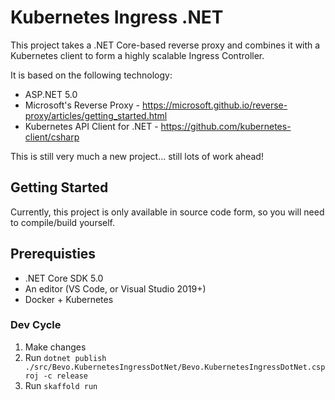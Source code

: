 # Kubernetes Ingress .NET

This project takes a .NET Core-based reverse proxy and combines it with a Kubernetes client to form a highly scalable Ingress Controller.

It is based on the following technology:

- ASP.NET 5.0
- Microsoft's Reverse Proxy - https://microsoft.github.io/reverse-proxy/articles/getting_started.html
- Kubernetes API Client for .NET - https://github.com/kubernetes-client/csharp

This is still very much a new project... still lots of work ahead!

## Getting Started

Currently, this project is only available in source code form, so you will need to compile/build yourself.

## Prerequisties

- .NET Core SDK 5.0
- An editor (VS Code, or Visual Studio 2019+)
- Docker + Kubernetes

### Dev Cycle

1. Make changes
1. Run `dotnet publish ./src/Bevo.KubernetesIngressDotNet/Bevo.KubernetesIngressDotNet.csproj -c release`
1. Run `skaffold run`
